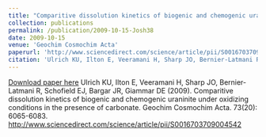 ```yaml
---
title: "Comparitive dissolution kinetics of biogenic and chemogenic uraninite under oxidizing conditions in the presence of carbonate"
collection: publications
permalink: /publication/2009-10-15-Josh38
date: 2009-10-15
venue: 'Geochim Cosmochim Acta'
paperurl: 'http://www.sciencedirect.com/science/article/pii/S0016703709004542'
citation: 'Ulrich KU, Ilton E, Veeramani H, Sharp JO, Bernier-Latmani R, Schofield EJ, Bargar JR, Giammar DE (2009). Comparitive dissolution kinetics of biogenic and chemogenic uraninite under oxidizing conditions in the presence of carbonate. Geochim Cosmochim Acta. 73(20): 6065-6083. http://www.sciencedirect.com/science/article/pii/S0016703709004542'
---
```


<a href='http://www.sciencedirect.com/science/article/pii/S0016703709004542'>Download paper here</a>
Ulrich KU, Ilton E, Veeramani H, Sharp JO, Bernier-Latmani R, Schofield EJ, Bargar JR, Giammar DE (2009). Comparitive dissolution kinetics of biogenic and chemogenic uraninite under oxidizing conditions in the presence of carbonate. Geochim Cosmochim Acta. 73(20): 6065-6083. http://www.sciencedirect.com/science/article/pii/S0016703709004542
